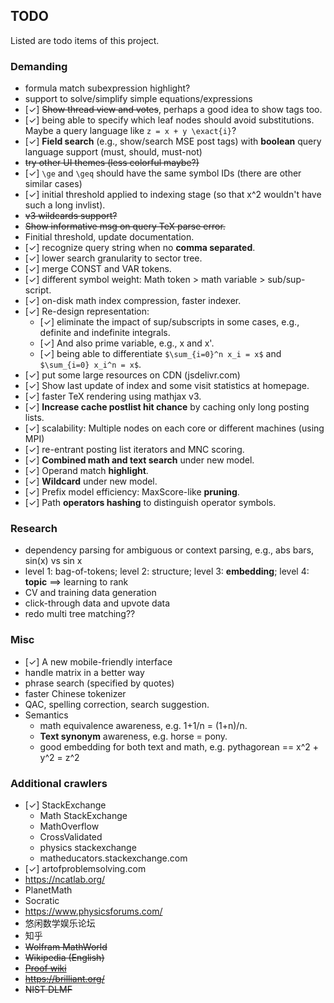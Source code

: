 ## TODO
Listed are todo items of this project.

### Demanding
* formula match subexpression highlight?
* support to solve/simplify simple equations/expressions
* [✓] <del>Show thread view and votes</del>, perhaps a good idea to show tags too.
* [✓] being able to specify which leaf nodes should avoid substitutions. Maybe a query language like `z = x + y \exact{i}`? 
* [✓] **Field search** (e.g., show/search MSE post tags) with **boolean** query language support (must, should, must-not)
* <del>try other UI themes (less colorful maybe?)</del>
* [✓] `\ge` and `\geq` should have the same symbol IDs (there are other similar cases)
* [✓] initial threshold applied to indexing stage (so that x^2 wouldn't have such a long invlist).
* <del>v3 wildcards support?</del>
* <del>Show informative msg on query TeX parse error.</del>
* Finitial threshold, update documentation.
* [✓] recognize query string when no **comma separated**.
* [✓] lower search granularity to sector tree.
* [✓] merge CONST and VAR tokens.
* [✓] different symbol weight: Math token > math variable > sub/sup-script.
* [✓] on-disk math index compression, faster indexer.
* [✓] Re-design representation:
  * [✓] eliminate the impact of sup/subscripts in some cases, e.g., definite and indefinite integrals. 
  * [✓] And also prime variable, e.g., x and x'.
  * [✓] being able to differentiate `$\sum_{i=0}^n x_i = x$` and `$\sum_{i=0} x_i^n = x$`. 
* [✓] put some large resources on CDN (jsdelivr.com)
* [✓] Show last update of index and some visit statistics at homepage.
* [✓] faster TeX rendering using mathjax v3.
* [✓] **Increase cache postlist hit chance** by caching only long posting lists.
* [✓] scalability: Multiple nodes on each core or different machines (using MPI)
* [✓] re-entrant posting list iterators and MNC scoring.
* [✓] **Combined math and text search** under new model.
* [✓] Operand match **highlight**.
* [✓] **Wildcard** under new model.
* [✓] Prefix model efficiency: MaxScore-like **pruning**.
* [✓] Path **operators hashing** to distinguish operator symbols.

### Research
* dependency parsing for ambiguous or context parsing, e.g., abs bars, sin(x) vs sin x
* level 1: bag-of-tokens; level 2: structure; level 3: **embedding**; level 4: **topic** ==> learning to rank
* CV and training data generation
* click-through data and upvote data
* redo multi tree matching??

### Misc
* [✓] A new mobile-friendly interface
* handle matrix in a better way
* phrase search (specified by quotes)
* faster Chinese tokenizer
* QAC, spelling correction, search suggestion.
* Semantics
  * math equivalence awareness, e.g. 1+1/n = (1+n)/n.
  * **Text synonym** awareness, e.g. horse = pony.
  * good embedding for both text and math, e.g. pythagorean == x^2 + y^2 = z^2

### Additional crawlers
* [✓] StackExchange
  * Math StackExchange
  * MathOverflow
  * CrossValidated
  * physics stackexchange
  * matheducators.stackexchange.com
* [✓] artofproblemsolving.com
* https://ncatlab.org/
* PlanetMath
* Socratic
* https://www.physicsforums.com/
* 悠闲数学娱乐论坛
* 知乎
* <del> Wolfram MathWorld </del> 
* <del> Wikipedia (English) </del> 
* <del>[Proof wiki](https://proofwiki.org/wiki/Main_Page)</del>
* <del> https://brilliant.org/ </del>
* <del> NIST DLMF </del> 
